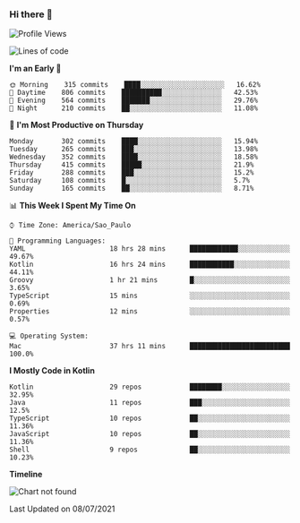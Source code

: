 ### Hi there 👋

<!--
**fernandonogueira/fernandonogueira** is a ✨ _special_ ✨ repository because its `README.md` (this file) appears on your GitHub profile.

Here are some ideas to get you started:

- 🔭 I’m currently working on ...
- 🌱 I’m currently learning ...
- 👯 I’m looking to collaborate on ...
- 🤔 I’m looking for help with ...
- 💬 Ask me about ...
- 📫 How to reach me: ...
- 😄 Pronouns: ...
- ⚡ Fun fact: ...
-->

<!--START_SECTION:waka-->
![Profile Views](http://img.shields.io/badge/Profile%20Views-18-blue)

![Lines of code](https://img.shields.io/badge/From%20Hello%20World%20I%27ve%20Written-458875%20lines%20of%20code-blue)

**I'm an Early 🐤** 

```text
🌞 Morning    315 commits    ████░░░░░░░░░░░░░░░░░░░░░   16.62% 
🌆 Daytime    806 commits    ██████████░░░░░░░░░░░░░░░   42.53% 
🌃 Evening    564 commits    ███████░░░░░░░░░░░░░░░░░░   29.76% 
🌙 Night      210 commits    ██░░░░░░░░░░░░░░░░░░░░░░░   11.08%

```
📅 **I'm Most Productive on Thursday** 

```text
Monday       302 commits    ████░░░░░░░░░░░░░░░░░░░░░   15.94% 
Tuesday      265 commits    ███░░░░░░░░░░░░░░░░░░░░░░   13.98% 
Wednesday    352 commits    ████░░░░░░░░░░░░░░░░░░░░░   18.58% 
Thursday     415 commits    █████░░░░░░░░░░░░░░░░░░░░   21.9% 
Friday       288 commits    ███░░░░░░░░░░░░░░░░░░░░░░   15.2% 
Saturday     108 commits    █░░░░░░░░░░░░░░░░░░░░░░░░   5.7% 
Sunday       165 commits    ██░░░░░░░░░░░░░░░░░░░░░░░   8.71%

```


📊 **This Week I Spent My Time On** 

```text
⌚︎ Time Zone: America/Sao_Paulo

💬 Programming Languages: 
YAML                     18 hrs 28 mins      ████████████░░░░░░░░░░░░░   49.67% 
Kotlin                   16 hrs 24 mins      ███████████░░░░░░░░░░░░░░   44.11% 
Groovy                   1 hr 21 mins        █░░░░░░░░░░░░░░░░░░░░░░░░   3.65% 
TypeScript               15 mins             ░░░░░░░░░░░░░░░░░░░░░░░░░   0.69% 
Properties               12 mins             ░░░░░░░░░░░░░░░░░░░░░░░░░   0.57%

💻 Operating System: 
Mac                      37 hrs 11 mins      █████████████████████████   100.0%

```

**I Mostly Code in Kotlin** 

```text
Kotlin                   29 repos            ████████░░░░░░░░░░░░░░░░░   32.95% 
Java                     11 repos            ███░░░░░░░░░░░░░░░░░░░░░░   12.5% 
TypeScript               10 repos            ██░░░░░░░░░░░░░░░░░░░░░░░   11.36% 
JavaScript               10 repos            ██░░░░░░░░░░░░░░░░░░░░░░░   11.36% 
Shell                    9 repos             ██░░░░░░░░░░░░░░░░░░░░░░░   10.23%

```


**Timeline**

![Chart not found](https://raw.githubusercontent.com/fernandonogueira/fernandonogueira/master/charts/bar_graph.png) 


 Last Updated on 08/07/2021
<!--END_SECTION:waka-->
